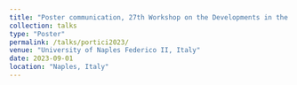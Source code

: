 ```yaml
---
title: "Poster communication, 27th Workshop on the Developments in the Italian Ph.D. Research on Food Science Technology and Biotechnology"
collection: talks
type: "Poster"
permalink: /talks/portici2023/
venue: "University of Naples Federico II, Italy"
date: 2023-09-01
location: "Naples, Italy"
---
```

